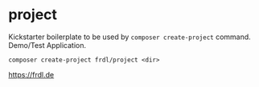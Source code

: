 # project
Kickstarter boilerplate to be used by `composer create-project` command. Demo/Test Application.

````
composer create-project frdl/project <dir>
````

https://frdl.de
